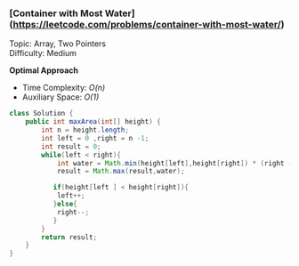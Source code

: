 ### [Container with Most Water] (https://leetcode.com/problems/container-with-most-water/)
Topic: Array, Two Pointers  
Difficulty: Medium

**Optimal Approach**

- Time Complexity: *O(n)*
- Auxiliary Space: *O(1)*

```java
class Solution {
    public int maxArea(int[] height) {
        int n = height.length;
        int left = 0 ,right = n -1;
        int result = 0;
        while(left < right){
            int water = Math.min(height[left],height[right]) * (right - left );
            result = Math.max(result,water);

           if(height[left ] < height[right]){
            left++;
           }else{
            right--;
           }
        }
        return result;
    }
}
```
